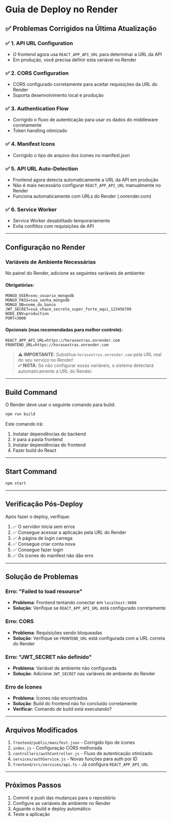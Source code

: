 # Guia de Deploy no Render

## ✅ Problemas Corrigidos na Última Atualização

### ✅ 1. API URL Configuration
- O frontend agora usa `REACT_APP_API_URL` para determinar a URL da API
- Em produção, você precisa definir esta variável no Render

### ✅ 2. CORS Configuration
- CORS configurado corretamente para aceitar requisições da URL do Render
- Suporta desenvolvimento local e produção

### ✅ 3. Authentication Flow
- Corrigido o fluxo de autenticação para usar os dados do middleware corretamente
- Token handling otimizado

### ✅ 4. Manifest Icons
- Corrigido o tipo de arquivo dos ícones no manifest.json

### ✅ 5. API URL Auto-Detection
- Frontend agora detecta automaticamente a URL da API em produção
- Não é mais necessário configurar `REACT_APP_API_URL` manualmente no Render
- Funciona automaticamente com URLs do Render (.onrender.com)

### ✅ 6. Service Worker
- Service Worker desabilitado temporariamente
- Evita conflitos com requisições de API

---

## Configuração no Render

### Variáveis de Ambiente Necessárias

No painel do Render, adicione as seguintes variáveis de ambiente:

#### Obrigatórias:
```env
MONGO_USER=seu_usuario_mongodb
MONGO_PASS=sua_senha_mongodb
MONGO_DB=nome_do_banco
JWT_SECRET=sua_chave_secreta_super_forte_aqui_123456789
NODE_ENV=production
PORT=3000
```

#### Opcionais (mas recomendadas para melhor controle):
```env
REACT_APP_API_URL=https://horasextras.onrender.com
FRONTEND_URL=https://horasextras.onrender.com
```

> **⚠️ IMPORTANTE**: Substitua `horasextras.onrender.com` pela URL real do seu serviço no Render!  
> **✅ NOTA**: Se não configurar essas variáveis, o sistema detectará automaticamente a URL do Render.

---

## Build Command

O Render deve usar o seguinte comando para build:
```bash
npm run build
```

Este comando irá:
1. Instalar dependências do backend
2. Ir para a pasta frontend
3. Instalar dependências do frontend
4. Fazer build do React

---

## Start Command

```bash
npm start
```

---

## Verificação Pós-Deploy

Após fazer o deploy, verifique:

1. ✅ O servidor inicia sem erros
2. ✅ Consegue acessar a aplicação pela URL do Render
3. ✅ A página de login carrega
4. ✅ Consegue criar conta nova
5. ✅ Consegue fazer login
6. ✅ Os ícones do manifest não dão erro

---

## Solução de Problemas

### Erro: "Failed to load resource"
- **Problema**: Frontend tentando conectar em `localhost:3000`
- **Solução**: Verifique se `REACT_APP_API_URL` está configurado corretamente

### Erro: CORS
- **Problema**: Requisições sendo bloqueadas
- **Solução**: Verifique se `FRONTEND_URL` está configurada com a URL correta do Render

### Erro: "JWT_SECRET não definido"
- **Problema**: Variável de ambiente não configurada
- **Solução**: Adicione `JWT_SECRET` nas variáveis de ambiente do Render

### Erro de Ícones
- **Problema**: Ícones não encontrados
- **Solução**: Build do frontend não foi concluído corretamente
- **Verificar**: Comando de build está executando?

---

## Arquivos Modificados

1. `frontend/public/manifest.json` - Corrigido tipo de ícones
2. `index.js` - Configuração CORS melhorada
3. `controllers/authController.js` - Fluxo de autenticação otimizado
4. `services/authService.js` - Novas funções para auth por ID
5. `frontend/src/services/api.ts` - Já configura `REACT_APP_API_URL`

---

## Próximos Passos

1. Commit e push das mudanças para o repositório
2. Configure as variáveis de ambiente no Render
3. Aguarde o build e deploy automático
4. Teste a aplicação

